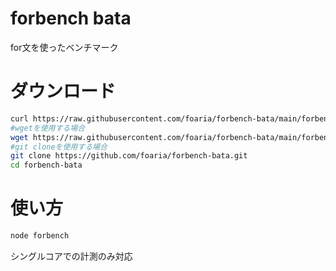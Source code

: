 # forbench bata
for文を使ったベンチマーク
# ダウンロード
```bash
curl https://raw.githubusercontent.com/foaria/forbench-bata/main/forbench.js -O
#wgetを使用する場合
wget https://raw.githubusercontent.com/foaria/forbench-bata/main/forbench.js
#git cloneを使用する場合
git clone https://github.com/foaria/forbench-bata.git
cd forbench-bata
```
# 使い方
```bash
node forbench
```
シングルコアでの計測のみ対応
